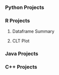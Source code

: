### **Python Projects**


### **R Projects**

1. Dataframe Summary

2. CLT Plot


### **Java Projects**

### **C++ Projects**
